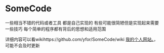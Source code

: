 # SomeCode
一些相当不错的代码或者工具   都是自己实现的
有些可能很简陋但是实现起来需要一些技巧
每个简单的程序都有背后的思想和适用范围

详细内容可以看wikihttps://github.com/yfor/SomeCode/wiki
[我的个人网站。](http://yfor.sinaapp.com/)，可能不会及时更新

